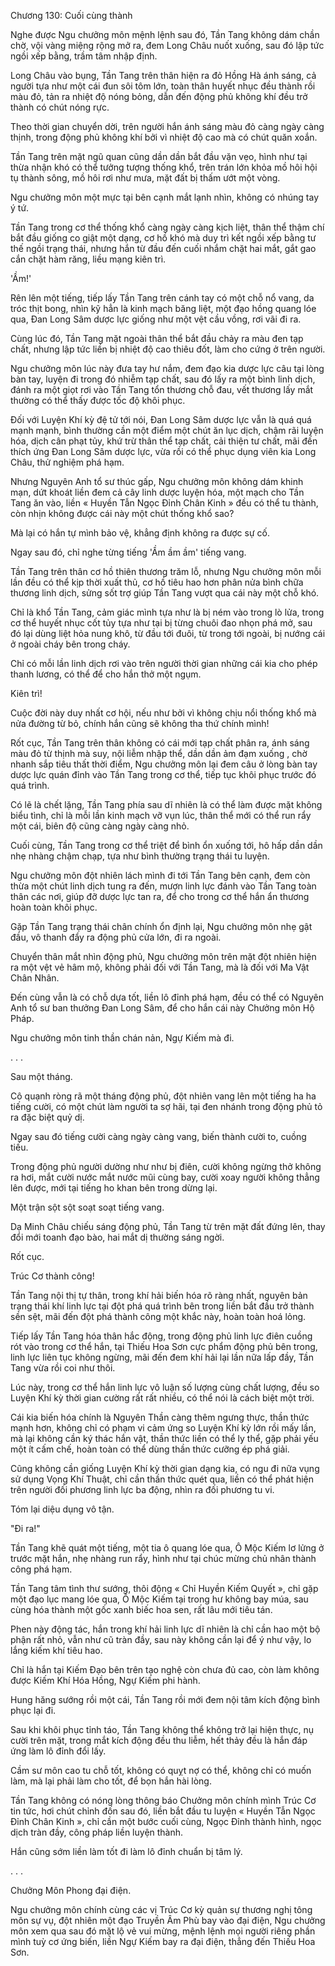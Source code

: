 




Chương 130: Cuối cùng thành


Nghe được Ngu chưởng môn mệnh lệnh sau đó, Tần Tang không dám chần chờ, vội vàng miệng rộng mở ra, đem Long Châu nuốt xuống, sau đó lập tức ngồi xếp bằng, trầm tâm nhập định.

Long Châu vào bụng, Tần Tang trên thân hiện ra đỏ Hồng Hà ánh sáng, cả người tựa như một cái đun sôi tôm lớn, toàn thân huyết nhục đều thành rồi màu đỏ, tản ra nhiệt độ nóng bỏng, dẫn đến động phủ không khí đều trở thành có chút nóng rực.

Theo thời gian chuyển dời, trên người hắn ánh sáng màu đỏ càng ngày càng thịnh, trong động phủ không khí bởi vì nhiệt độ cao mà có chút quăn xoắn.

Tần Tang trên mặt ngũ quan cũng dần dần bắt đầu vặn vẹo, hình như tại thừa nhận khó có thể tưởng tượng thống khổ, trên trán lớn khỏa mồ hôi hội tụ thành sông, mồ hôi rơi như mưa, mặt đất bị thấm ướt một vòng.

Ngu chưởng môn một mực tại bên cạnh mắt lạnh nhìn, không có nhúng tay ý tứ.

Tần Tang trong cơ thể thống khổ càng ngày càng kịch liệt, thân thể thậm chí bắt đầu giống co giật một dạng, cơ hồ khó mà duy trì kết ngồi xếp bằng tư thế ngồi trạng thái, nhưng hắn từ đầu đến cuối nhắm chặt hai mắt, gắt gao cắn chặt hàm răng, liều mạng kiên trì.

'Ầm!'

Rên lên một tiếng, tiếp lấy Tần Tang trên cánh tay có một chỗ nổ vang, da tróc thịt bong, nhìn kỹ hẳn là kinh mạch băng liệt, một đạo hồng quang lóe qua, Đan Long Sâm dược lực giống như một vệt cầu vồng, rơi vãi đi ra.

Cùng lúc đó, Tần Tang mặt ngoài thân thể bắt đầu chảy ra màu đen tạp chất, nhưng lập tức liền bị nhiệt độ cao thiêu đốt, làm cho cứng ở trên người.

Ngu chưởng môn lúc này đưa tay hư nắm, đem đạo kia dược lực câu tại lòng bàn tay, luyện đi trong đó nhiễm tạp chất, sau đó lấy ra một bình linh dịch, đánh ra một giọt rơi vào Tần Tang tổn thương chỗ đau, vết thương lấy mắt thường có thể thấy được tốc độ khôi phục.

Đối với Luyện Khí kỳ đệ tử tới nói, Đan Long Sâm dược lực vẫn là quá quá mạnh mạnh, bình thường cần một điểm một chút ăn lục dịch, chậm rãi luyện hóa, dịch cân phạt tủy, khứ trừ thân thể tạp chất, cải thiện tư chất, mãi đến thích ứng Đan Long Sâm dược lực, vừa rồi có thể phục dụng viên kia Long Châu, thử nghiệm phá hạm.

Nhưng Nguyên Anh tổ sư thúc gấp, Ngu chưởng môn không dám khinh mạn, dứt khoát liền đem cả cây linh dược luyện hóa, một mạch cho Tần Tang ăn vào, liền « Huyền Tẫn Ngọc Đỉnh Chân Kinh » đều có thể tu thành, còn nhịn không được cái này một chút thống khổ sao?

Mà lại có hắn tự mình bảo vệ, khẳng định không ra được sự cố.

Ngay sau đó, chỉ nghe từng tiếng 'Ầm ầm ầm' tiếng vang.

Tần Tang trên thân cơ hồ thiên thương trăm lỗ, nhưng Ngu chưởng môn mỗi lần đều có thể kịp thời xuất thủ, cơ hồ tiêu hao hơn phân nửa bình chữa thương linh dịch, sửng sốt trợ giúp Tần Tang vượt qua cái này một chỗ khó.

Chỉ là khổ Tần Tang, cảm giác mình tựa như là bị ném vào trong lò lửa, trong cơ thể huyết nhục cốt tủy tựa như tại bị từng chuôi đao nhọn phá mở, sau đó lại dùng liệt hỏa nung khô, từ đầu tới đuôi, từ trong tới ngoài, bị nướng cái ở ngoài cháy bên trong cháy.

Chỉ có mỗi lần linh dịch rơi vào trên người thời gian những cái kia cho phép thanh lương, có thể để cho hắn thở một ngụm.

Kiên trì!

Cuộc đời này duy nhất cơ hội, nếu như bởi vì không chịu nổi thống khổ mà nửa đường từ bỏ, chính hắn cũng sẽ không tha thứ chính mình!

Rốt cục, Tần Tang trên thân không có cái mới tạp chất phân ra, ánh sáng màu đỏ từ thịnh mà suy, nội liễm nhập thể, dần dần ảm đạm xuống , chờ nhanh sắp tiêu thất thời điểm, Ngu chưởng môn lại đem câu ở lòng bàn tay dược lực quán đỉnh vào Tần Tang trong cơ thể, tiếp tục khôi phục trước đó quá trình.

Có lẽ là chết lặng, Tần Tang phía sau dĩ nhiên là có thể làm được mặt không biểu tình, chỉ là mỗi lần kinh mạch vỡ vụn lúc, thân thể mới có thể run rẩy một cái, biên độ cũng càng ngày càng nhỏ.

Cuối cùng, Tần Tang trong cơ thể triệt để bình ổn xuống tới, hô hấp dần dần nhẹ nhàng chậm chạp, tựa như bình thường trạng thái tu luyện.

Ngu chưởng môn đột nhiên lách mình đi tới Tần Tang bên cạnh, đem còn thừa một chút linh dịch tung ra đến, mượn linh lực đánh vào Tần Tang toàn thân các nơi, giúp đỡ dược lực tan ra, để cho trong cơ thể hắn ẩn thương hoàn toàn khôi phục.

Gặp Tần Tang trạng thái chân chính ổn định lại, Ngu chưởng môn nhẹ gật đầu, vô thanh đẩy ra động phủ cửa lớn, đi ra ngoài.

Chuyển thân mắt nhìn động phủ, Ngu chưởng môn trên mặt đột nhiên hiện ra một vệt vẻ hâm mộ, không phải đối với Tần Tang, mà là đối với Ma Vật Chân Nhân.

Đến cùng vẫn là có chỗ dựa tốt, liền lô đỉnh phá hạm, đều có thể có Nguyên Anh tổ sư ban thưởng Đan Long Sâm, để cho hắn cái này Chưởng môn Hộ Pháp.

Ngu chưởng môn tinh thần chán nản, Ngự Kiếm mà đi.

. . .

Sau một tháng.

Cô quạnh ròng rã một tháng động phủ, đột nhiên vang lên một tiếng ha ha tiếng cười, có một chút làm người ta sợ hãi, tại đen nhánh trong động phủ tỏ ra đặc biệt quỷ dị.

Ngay sau đó tiếng cười càng ngày càng vang, biến thành cười to, cuồng tiếu.

Trong động phủ người dường như như bị điên, cười không ngừng thở không ra hơi, mắt cười nước mắt nước mũi cùng bay, cười xoay người không thẳng lên được, mới tại tiếng ho khan bên trong dừng lại.

Một trận sột sột soạt soạt tiếng vang.

Dạ Minh Châu chiếu sáng động phủ, Tần Tang từ trên mặt đất đứng lên, thay đổi mới toanh đạo bào, hai mắt dị thường sáng ngời.

Rốt cục.

Trúc Cơ thành công!

Tần Tang nội thị tự thân, trong khí hải biến hóa rõ ràng nhất, nguyên bản trạng thái khí linh lực tại đột phá quá trình bên trong liền bắt đầu trở thành sền sệt, mãi đến đột phá thành công một khắc này, hoàn toàn hoá lỏng.

Tiếp lấy Tần Tang hóa thân hắc động, trong động phủ linh lực điên cuồng rót vào trong cơ thể hắn, tại Thiếu Hoa Sơn cực phẩm động phủ bên trong, linh lực liên tục không ngừng, mãi đến đem khí hải lại lần nữa lấp đầy, Tần Tang vừa rồi coi như thôi.

Lúc này, trong cơ thể hắn linh lực vô luận số lượng cùng chất lượng, đều so Luyện Khí kỳ thời gian cường rất rất nhiều, có thể nói là cách biệt một trời.

Cái kia biến hóa chính là Nguyên Thần càng thêm ngưng thực, thần thức mạnh hơn, không chỉ có phạm vi cảm ứng so Luyện Khí kỳ lớn rồi mấy lần, mà lại không cần ký thác hắn vật, thần thức liền có thể ly thể, gặp phải yếu một ít cấm chế, hoàn toàn có thể dùng thần thức cưỡng ép phá giải.

Cũng không cần giống Luyện Khí kỳ thời gian dạng kia, có ngu đi nữa vụng sử dụng Vọng Khí Thuật, chỉ cần thần thức quét qua, liền có thể phát hiện trên người đối phương linh lực ba động, nhìn ra đối phương tu vi.

Tóm lại diệu dụng vô tận.

"Đi ra!"

Tần Tang khẽ quát một tiếng, một tia ô quang lóe qua, Ô Mộc Kiếm lơ lửng ở trước mặt hắn, nhẹ nhàng run rẩy, hình như tại chúc mừng chủ nhân thành công phá hạm.

Tần Tang tâm tình thư sướng, thôi động « Chỉ Huyền Kiếm Quyết », chỉ gặp một đạo lục mang lóe qua, Ô Mộc Kiếm tại trong hư không bay múa, sau cùng hóa thành một gốc xanh biếc hoa sen, rất lâu mới tiêu tán.

Phen này động tác, hắn trong khí hải linh lực dĩ nhiên là chỉ cần hao một bộ phận rất nhỏ, vẫn như cũ tràn đầy, sau này không cần lại để ý như vậy, lo lắng kiếm khí tiêu hao.

Chỉ là hắn tại Kiếm Đạo bên trên tạo nghệ còn chưa đủ cao, còn làm không được Kiếm Khí Hóa Hồng, Ngự Kiếm phi hành.

Hung hăng sướng rồi một cái, Tần Tang rồi mới đem nội tâm kích động bình phục lại đi.

Sau khi khôi phục tỉnh táo, Tần Tang không thể không trở lại hiện thực, nụ cười trên mặt, trong mắt kích động đều thu liễm, hết thảy đều là hắn đáp ứng làm lô đỉnh đổi lấy.

Cầm sư môn cao tu chỗ tốt, không có quỵt nợ có thể, không chỉ có muốn làm, mà lại phải làm cho tốt, để bọn hắn hài lòng.

Tần Tang không có nóng lòng thông báo Chưởng môn chính mình Trúc Cơ tin tức, hơi chút chỉnh đốn sau đó, liền bắt đầu tu luyện « Huyền Tẫn Ngọc Đỉnh Chân Kinh », chỉ cần một bước cuối cùng, Ngọc Đỉnh thành hình, ngọc dịch tràn đầy, công pháp liền luyện thành.

Hắn cũng sớm liền làm tốt đi làm lô đỉnh chuẩn bị tâm lý.

. . .

Chưởng Môn Phong đại điện.

Ngu chưởng môn chính cùng các vị Trúc Cơ kỳ quản sự thương nghị tông môn sự vụ, đột nhiên một đạo Truyền Âm Phù bay vào đại điện, Ngu chưởng môn xem qua sau đó mặt lộ vẻ vui mừng, mệnh lệnh mọi người riêng phần mình tuỳ cơ ứng biến, liền Ngự Kiếm bay ra đại điện, thẳng đến Thiếu Hoa Sơn.




